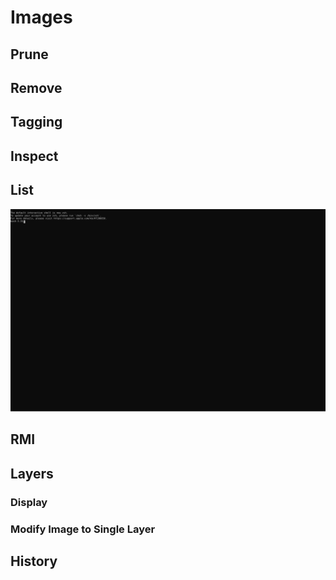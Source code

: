 # Images 

## Prune 

## Remove 

## Tagging 


## Inspect 

## List 

![ListImages](./media/listimagescli.svg)

## RMI 

## Layers 

### Display 

### Modify Image to Single Layer


## History 




